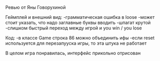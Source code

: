 Ревью от Яны Говорухиной

Геймплей и внешний вид: 
-грамматическая ошибка в loose
-может стоит указать, что надо заглавные буквы вводить
-шпагат крутой
-слишком быстрый переход между игрой и you win / you lose

Код: 
-в классе Game строка 86 можно объединить ифы
-если reset используется для перезапууска игры, то эта штука не работает

В целом игра понравилась, интерфейс прикольно отрисован